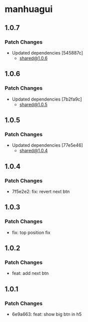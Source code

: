 # manhuagui

## 1.0.7

### Patch Changes

- Updated dependencies [545887c]
  - shared@1.0.6

## 1.0.6

### Patch Changes

- Updated dependencies [7b2fa9c]
  - shared@1.0.5

## 1.0.5

### Patch Changes

- Updated dependencies [77e5e46]
  - shared@1.0.4

## 1.0.4

### Patch Changes

- 7f5e2e2: fix: revert next btn

## 1.0.3

### Patch Changes

- fix: top position fix

## 1.0.2

### Patch Changes

- feat: add next btn

## 1.0.1

### Patch Changes

- 6e9a663: feat: show big btn in h5
